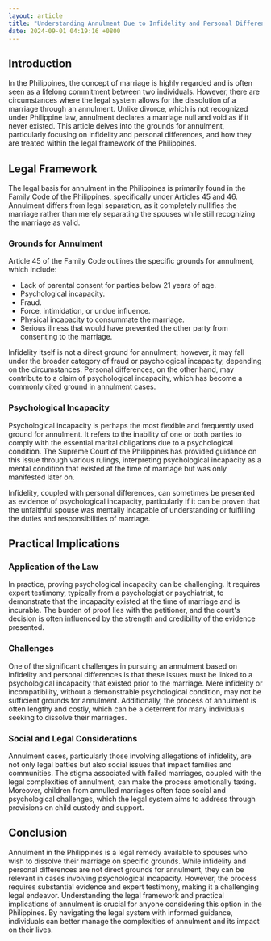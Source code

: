 ```yaml
---
layout: article
title: "Understanding Annulment Due to Infidelity and Personal Differences in the Philippines"
date: 2024-09-01 04:19:16 +0800
---
```


<h2>Introduction</h2><p>In the Philippines, the concept of marriage is highly regarded and is often seen as a lifelong commitment between two individuals. However, there are circumstances where the legal system allows for the dissolution of a marriage through an annulment. Unlike divorce, which is not recognized under Philippine law, annulment declares a marriage null and void as if it never existed. This article delves into the grounds for annulment, particularly focusing on infidelity and personal differences, and how they are treated within the legal framework of the Philippines.</p><h2>Legal Framework</h2><p>The legal basis for annulment in the Philippines is primarily found in the Family Code of the Philippines, specifically under Articles 45 and 46. Annulment differs from legal separation, as it completely nullifies the marriage rather than merely separating the spouses while still recognizing the marriage as valid.</p><h3>Grounds for Annulment</h3><p>Article 45 of the Family Code outlines the specific grounds for annulment, which include:</p><ul><li>Lack of parental consent for parties below 21 years of age.</li><li>Psychological incapacity.</li><li>Fraud.</li><li>Force, intimidation, or undue influence.</li><li>Physical incapacity to consummate the marriage.</li><li>Serious illness that would have prevented the other party from consenting to the marriage.</li></ul><p>Infidelity itself is not a direct ground for annulment; however, it may fall under the broader category of fraud or psychological incapacity, depending on the circumstances. Personal differences, on the other hand, may contribute to a claim of psychological incapacity, which has become a commonly cited ground in annulment cases.</p><h3>Psychological Incapacity</h3><p>Psychological incapacity is perhaps the most flexible and frequently used ground for annulment. It refers to the inability of one or both parties to comply with the essential marital obligations due to a psychological condition. The Supreme Court of the Philippines has provided guidance on this issue through various rulings, interpreting psychological incapacity as a mental condition that existed at the time of marriage but was only manifested later on.</p><p>Infidelity, coupled with personal differences, can sometimes be presented as evidence of psychological incapacity, particularly if it can be proven that the unfaithful spouse was mentally incapable of understanding or fulfilling the duties and responsibilities of marriage.</p><h2>Practical Implications</h2><h3>Application of the Law</h3><p>In practice, proving psychological incapacity can be challenging. It requires expert testimony, typically from a psychologist or psychiatrist, to demonstrate that the incapacity existed at the time of marriage and is incurable. The burden of proof lies with the petitioner, and the court's decision is often influenced by the strength and credibility of the evidence presented.</p><h3>Challenges</h3><p>One of the significant challenges in pursuing an annulment based on infidelity and personal differences is that these issues must be linked to a psychological incapacity that existed prior to the marriage. Mere infidelity or incompatibility, without a demonstrable psychological condition, may not be sufficient grounds for annulment. Additionally, the process of annulment is often lengthy and costly, which can be a deterrent for many individuals seeking to dissolve their marriages.</p><h3>Social and Legal Considerations</h3><p>Annulment cases, particularly those involving allegations of infidelity, are not only legal battles but also social issues that impact families and communities. The stigma associated with failed marriages, coupled with the legal complexities of annulment, can make the process emotionally taxing. Moreover, children from annulled marriages often face social and psychological challenges, which the legal system aims to address through provisions on child custody and support.</p><h2>Conclusion</h2><p>Annulment in the Philippines is a legal remedy available to spouses who wish to dissolve their marriage on specific grounds. While infidelity and personal differences are not direct grounds for annulment, they can be relevant in cases involving psychological incapacity. However, the process requires substantial evidence and expert testimony, making it a challenging legal endeavor. Understanding the legal framework and practical implications of annulment is crucial for anyone considering this option in the Philippines. By navigating the legal system with informed guidance, individuals can better manage the complexities of annulment and its impact on their lives.</p>
